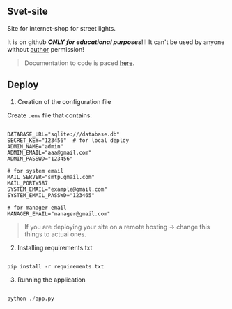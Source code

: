 
## Svet-site

Site for internet-shop for street lights.

It is on github ***ONLY for educational purposes***!!!
It can't be used by anyone without [author](https://github.com/st2l) permission!

> Documentation to code is paced [here](https://st2l.github.io).

## Deploy

1) Creation of the configuration file

Create `.env` file that contains:

```

DATABASE_URL="sqlite:///database.db"
SECRET_KEY="123456"  # for local deploy
ADMIN_NAME="admin"
ADMIN_EMAIL="aaa@gmail.com"
ADMIN_PASSWD="123456"

# for system email
MAIL_SERVER="smtp.gmail.com"
MAIL_PORT=587
SYSTEM_EMAIL="example@gmail.com"
SYSTEM_EMAIL_PASSWD="123465"

# for manager email
MANAGER_EMAIL="manager@gmail.com"

```

> If you are deploying your site on a remote hosting -> change this things to actual ones.

2) Installing requirements.txt

```

pip install -r requirements.txt

```

3) Running the application

```python

python ./app.py

```
